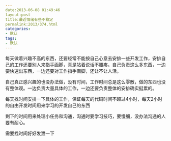 ```yaml
---
date:2013-06-08 01:49:46
layout:post
title:最近情绪有些不稳定
permalink:2013/374.html
categories:
- 默认
tags:
- 默认
---
```



<p> 每天做着兴趣不高的东西，还要经常不能按自己心意去安排一些开发工作，安排自己的工作还要别人来指手画脚，真是站着说话不腰疼。自己负责这么多东西，一边要快速出东西，一边还要对工作指手画脚，还让不让人活。 </p> 
<p> 自己真正感兴趣的也没办法做，没有时间，工作时间总是这么零散，做的东西也没有整体观。一边负责大量具体的工作，一边还要负责整体的安排确实挺累的。 </p> 
<p> 每天找时间安排一下具体的工作，保证每天的代码时间不超过4小时，每天2小时的自由开发时间用来学习的开发自己的东西 </p> 
<p> 剩下的时间用来处理小任务和沟通，沟通时要学习技巧，要慢细，没办法沟通的人要有耐心。 </p> 
<p> 需要找时间好好发泄一下 </p> 
<p> <br /> </p>